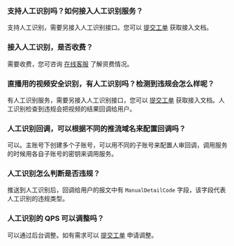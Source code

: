
### 支持人工识别吗？如何接入人工识别服务？
支持人工识别，需要另接入人工识别接口。您可以 [提交工单](https://console.cloud.tencent.com/workorder/category) 获取接入文档。

### 接入人工识别，是否收费？
需要收费，您可咨询 [在线客服](https://cloud.tencent.com/online-service?from=doc_1125) 了解资费情况。


### 直播用的视频安全识别，有人工识别吗？检测到违规会怎么样呢？
有人工识别服务，需要另接入人工识别接口，您可以 [提交工单](https://console.cloud.tencent.com/workorder/category) 获取接入文档。人工识别检查到违规会把视频的结果回调给用户。

### 人工识别回调，可以根据不同的推流域名来配置回调吗？
可以。主账号下创建多个子账号，可以用不同的子账号来配置人审回调，调用服务的时候用各自子账号的密钥来调用服务。

### 人工识别怎么判断是否违规？
推送到人工识别后，回调给用户的报文中有 `ManualDetailCode` 字段，该字段代表人工识别的违规类型。


### 人工识别的 QPS 可以调整吗？
可以通过后台调整。如有需求可以 [提交工单](https://console.cloud.tencent.com/workorder/category)  申请调整。
